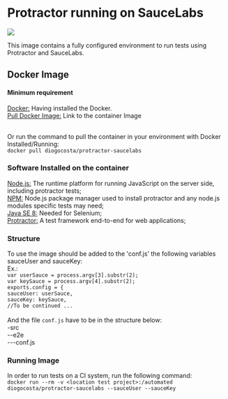 # Protractor running on SauceLabs #


<a href="https://microbadger.com/images/diogocosta/protractor-saucelabs" title="Get your own version badge on microbadger.com"><img src="https://images.microbadger.com/badges/version/diogocosta/protractor-saucelabs.svg"></a>

This image contains a fully configured environment to run tests using Protractor and SauceLabs.

## Docker Image ##
#### Minimum requirement ####
[Docker:](https://www.docker.com) Having installed the Docker.<br />
[Pull Docker Image:](https://hub.docker.com/r/diogocosta/protractor-saucelabs/) Link to the container Image<br /><br />

Or run the command to pull the container in your environment with Docker Installed/Running:<br />
`docker pull diogocosta/protractor-saucelabs`

### Software Installed on the container ###
[Node.js:](https://nodejs.org)  The runtime platform for running JavaScript on the server side, including protractor tests;<br />
[NPM:](https://www.npmjs.com/)  Node.js package manager used to install protractor and any node.js modules specific tests may need;<br />
[Java SE 8:](https://www.java.com/pt_BR/)  Needed for Selenium;<br />
[Protractor:](http://angular.github.io/protractor) A test framework end-to-end for web applications;<br />

### Structure ###
To use the image should be added to the 'conf.js' the following variables sauceUser and sauceKey:<br />
Ex.:<br />
    `var userSauce = process.argv[3].substr(2);`<br />
    `var keySauce = process.argv[4].substr(2);`<br />
    `exports.config = {`<br />
        `sauceUser: userSauce,`<br />
        `sauceKey: keySauce,`<br />
    `//To be continued ...`
<br />
<br />
And the file `conf.js` have to be in the structure below:<br />
-src<br />
--e2e<br />
---conf.js<br />

###  Running Image ###
In order to run tests on a CI system, run the following command:<br />
`docker run --rm -v <location test project>:/automated diogocosta/protractor-saucelabs --sauceUser --sauceKey`

